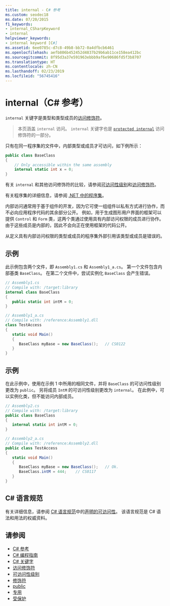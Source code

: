 ```yaml
---
title: internal - C# 参考
ms.custom: seodec18
ms.date: 07/20/2015
f1_keywords:
- internal_CSharpKeyword
- internal
helpviewer_keywords:
- internal keyword [C#]
ms.assetid: 6ee0785c-d7c8-49b8-bb72-0a4dfbcb6461
ms.openlocfilehash: aefb806b452452d4837b29b6ab11ce158ea412bc
ms.sourcegitcommit: 8f95d3a37e591963ebbb9af6e90686fd5f3b8707
ms.translationtype: HT
ms.contentlocale: zh-CN
ms.lasthandoff: 02/23/2019
ms.locfileid: "56745416"
---
```

# <a name="internal-c-reference"></a>internal（C# 参考）
`internal` 关键字是类型和类型成员的[访问修饰符](../../../csharp/language-reference/keywords/access-modifiers.md)。 
  
 > 本页涵盖 `internal` 访问。 `internal` 关键字也是 [`protected internal`](./protected-internal.md) 访问修饰符的一部分。
  
只有在同一程序集的文件中，内部类型或成员才可访问，如下例所示：  
  
```csharp  
public class BaseClass   
{  
    // Only accessible within the same assembly  
    internal static int x = 0;  
}  
```  

 有关 `internal` 和其他访问修饰符的比较，请参阅[可访问性级别](../../../csharp/language-reference/keywords/accessibility-levels.md)和[访问修饰符](../../../csharp/programming-guide/classes-and-structs/access-modifiers.md)。  
  
 有关程序集的详细信息，请参阅 [.NET 中的程序集](../../../standard/assembly/index.md)。  
  
 内部访问通常用于基于组件的开发，因为它可使一组组件以私有方式进行协作，而不必向应用程序代码的其余部分公开。 例如，用于生成图形用户界面的框架可以提供 `Control` 和 `Form` 类，这两个类通过使用具有内部访问权限的成员进行协作。 由于这些成员是内部的，因此不会向正在使用框架的代码公开。  
  
 从定义具有内部访问权限的类型或成员的程序集外部引用该类型或成员是错误的。  
  
## <a name="example"></a>示例  
 此示例包含两个文件，即 `Assembly1.cs` 和 `Assembly1_a.cs`。 第一个文件包含内部基类 `BaseClass`。 在第二个文件中，尝试实例化 `BaseClass` 会产生错误。  
  
```csharp  
// Assembly1.cs  
// Compile with: /target:library  
internal class BaseClass   
{  
   public static int intM = 0;  
}  
```  
  
```csharp  
// Assembly1_a.cs  
// Compile with: /reference:Assembly1.dll  
class TestAccess   
{  
   static void Main()   
   {  
      BaseClass myBase = new BaseClass();   // CS0122  
   }  
}  
```  
  
## <a name="example"></a>示例  
 在此示例中，使用在示例 1 中所用的相同文件，并将 `BaseClass` 的可访问性级别更改为 `public`。 另将成员 `IntM` 的可访问性级别更改为 `internal`。 在此例中，可以实例化类，但不能访问内部成员。  
  
```csharp  
// Assembly2.cs  
// Compile with: /target:library  
public class BaseClass   
{  
   internal static int intM = 0;  
}  
```  
  
```csharp  
// Assembly2_a.cs  
// Compile with: /reference:Assembly2.dll  
public class TestAccess   
{  
   static void Main()   
   {  
      BaseClass myBase = new BaseClass();   // Ok.  
      BaseClass.intM = 444;    // CS0117  
   }  
}  
```  
  
## <a name="c-language-specification"></a>C# 语言规范  

有关详细信息，请参阅 [C# 语言规范](../language-specification/index.md)中的[声明的可访问性](~/_csharplang/spec/basic-concepts.md#declared-accessibility)。 该语言规范是 C# 语法和用法的权威资料。
  
## <a name="see-also"></a>请参阅

- [C# 参考](../../../csharp/language-reference/index.md)
- [C# 编程指南](../../../csharp/programming-guide/index.md)
- [C# 关键字](../../../csharp/language-reference/keywords/index.md)
- [访问修饰符](../../../csharp/language-reference/keywords/access-modifiers.md)
- [可访问性级别](../../../csharp/language-reference/keywords/accessibility-levels.md)
- [修饰符](../../../csharp/language-reference/keywords/modifiers.md)
- [public](../../../csharp/language-reference/keywords/public.md)
- [专用](../../../csharp/language-reference/keywords/private.md)
- [受保护](../../../csharp/language-reference/keywords/protected.md)
